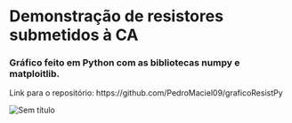 <h1>Demonstração de resistores submetidos à CA</h1>

<h3>Gráfico feito em Python com as bibliotecas numpy e matploitlib.</h3>

<p>Link para o repositório: https://github.com/PedroMaciel09/graficoResistPy</p>

![Sem título](https://github.com/user-attachments/assets/f76694a0-8cae-40e8-8153-695032181425)
